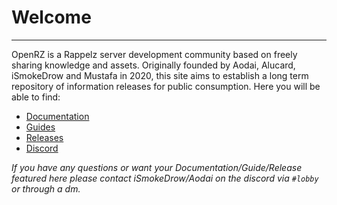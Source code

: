 # Welcome
---

OpenRZ is a Rappelz server development community based on freely sharing knowledge and assets. Originally founded by Aodai, Alucard, iSmokeDrow and Mustafa in 2020, this site aims to establish a long term repository of information releases for public consumption. Here you will be able to find:

- [Documentation](documentation.md)
- [Guides](guides.md)
- [Releases](releases.md)
- [Discord](https://discord.gg/6rxB56w5x5)

*If you have any questions or want your Documentation/Guide/Release featured here please contact iSmokeDrow/Aodai on the discord via `#lobby` or through a dm.*